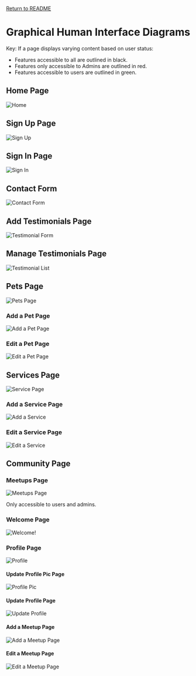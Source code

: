 [Return to README](../README.md)

# Graphical Human Interface Diagrams

Key: If a page displays varying content based on user status:
- Features accessible to all are outlined in black.
- Features only accessible to Admins are outlined in red.
- Features accessible to users are outlined in green.

## Home Page

![Home](./images/homepage.png)

## Sign Up Page

![Sign Up](./images/signup.png)

## Sign In Page

![Sign In](./images/login.png)

## Contact Form

![Contact Form](./images/contactform.png)

## Add Testimonials Page
![Testimonial Form](./images/testimonialform.png)

## Manage Testimonials Page
![Testimonial List](./images/testimonialslistpage.png)

## Pets Page
![Pets Page](./images/petsPage.jpg)

### Add a Pet Page
![Add a Pet Page](./images/addPetPage.jpg)

### Edit a Pet Page
![Edit a Pet Page](./images/editPetPage.jpg)

## Services Page

![Service Page](./images/serviceList.png)

### Add a Service Page

![Add a Service](./images/CreateAService.png)

### Edit a Service Page

![Edit a Service](./images/EditService.png)

## Community Page

### Meetups Page
![Meetups Page](./images/meetupsPage.jpg)

Only accessible to users and admins.

### Welcome Page

![Welcome!](./images/welcome.png)

### Profile Page

![Profile](./images/profile.png)

#### Update Profile Pic Page

![Profile Pic](./images/updateprofilepic.png)

#### Update Profile Page

![Update Profile](./images/updateprofile.png)

#### Add a Meetup Page
![Add a Meetup Page](./images/addMeetupsPage.jpg)

#### Edit a Meetup Page
![Edit a Meetup Page](./images/editMeetupsPage.jpg)
